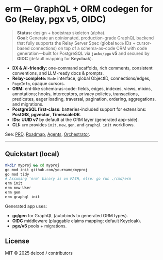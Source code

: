 # erm — GraphQL + ORM codegen for Go (Relay, pgx v5, OIDC)

> **Status:** design + bootstrap skeleton (alpha).  
> **Goal:** Generate an opinionated, production-grade GraphQL backend that fully supports the Relay Server Spec (global `Node` IDs + cursor-based connections) on top of a schema-as-code ORM with code generation—built for PostgreSQL via **`jackc/pgx` v5** and secured by **OIDC** (default mapping for **Keycloak**).

- **DX & AI-friendly:** one-command scaffolds, rich comments, consistent conventions, and LLM-ready docs & prompts.
- **Relay-complete:** `Node` interface, global ObjectID, connections/edges, `PageInfo`, opaque cursors.
- **ORM:** ent-like schema-as-code: fields, edges, indexes, views, mixins, annotations; hooks, interceptors, privacy policies, transactions, predicates, eager loading, traversal, pagination, ordering, aggregations, and migrations.
- **PostgreSQL first-class:** batteries-included support for extensions: **PostGIS**, **pgvector**, **TimescaleDB**.
- **IDs:** **UUID v7** by default at the ORM layer (generated app-side).
- **CLI:** `erm` provides `init`, `new`, `gen`, and `graphql init` workflows.

See: [PRD](PRD.md), [Roadmap](ROADMAP.md), [Agents](AGENTS.md), [Orchestrator](ORCHESTRATOR.md).

---

## Quickstart (local)

```bash
mkdir myproj && cd myproj
go mod init github.com/yourname/myproj
go mod tidy
# Assuming 'erm' binary is on PATH, else: go run ./cmd/erm
erm init
erm new User
erm gen
erm graphql init
```

Generated app uses:
- **gqlgen** for GraphQL (autobinds to generated ORM types).
- **OIDC** middleware (pluggable claims mapping; default Keycloak).
- **pgx/v5** pools + migrations.

## License

MIT © 2025 deicod / contributors
